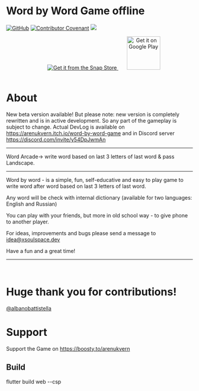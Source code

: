 # Word by Word Game offline

[![GitHub](https://img.shields.io/github/license/xsoulspace/word_by_word_game)](LICENSE)
[![Contributor Covenant](https://img.shields.io/badge/Contributor%20Covenant-v2.0%20adopted-ff69b4.svg)](CODE_OF_CONDUCT.md)
<a title="Discord" href="https://discord.com/invite/y54DpJwmAn" ><img src="https://img.shields.io/discord/696688204476055592.svg" /></a>

<p align="center">
<a href="https://snapcraft.io/word-by-word-game">
<img style="margin-bottom: 17px; margin-left: 23px;" alt="Get it from the Snap Store" src="https://snapcraft.io/static/images/badges/en/snap-store-black.svg" />
<a style="margin-bottom: 17px; margin-left: 23px;" href='https://play.google.com/store/apps/details?id=dev.xsoulspace.word_by_word_game&pcampaignid=pcampaignidMKT-Other-global-all-co-prtnr-py-PartBadge-Mar2515-1'><img height="90px"; alt='Get it on Google Play' src='https://play.google.com/intl/en_us/badges/static/images/badges/en_badge_web_generic.png'/></a>
</a>

</p>

# About

New beta version available!
But please note: new version is completely rewritten and is in active development.
So any part of the gameplay is subject to change.
Actual DevLog is available on https://arenukvern.itch.io/word-by-word-game and in Discord server https://discord.com/invite/y54DpJwmAn

---

Word Arcade-> write word based on last 3 letters of last word & pass Landscape.

---

Word by word - is a simple, fun, self-educative and easy to play game to write word after word based on last 3 letters of last word.

Any word will be check with internal dictionary (available for two languages: English and Russian)

You can play with your friends, but more in old school way - to give phone to another player.

For ideas, improvements and bugs please send a message to idea@xsoulspace.dev

Have a fun and a great time!

---

<br/>

# Huge thank you for contributions!

[@albanobattistella](https://github.com/albanobattistella)

# Support

Support the Game on https://boosty.to/arenukvern

## Build

flutter build web --csp
